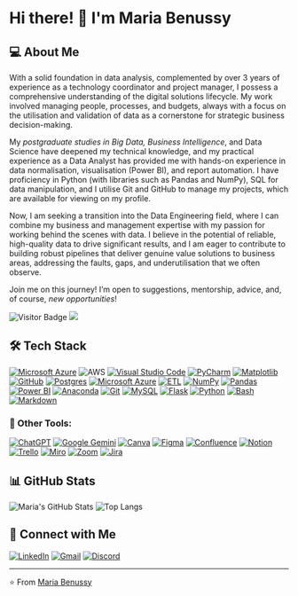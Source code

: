 # Hi there! 👋 I'm Maria Benussy  

## 💻 About Me

With a solid foundation in data analysis, complemented by over 3 years of experience as a technology coordinator and project manager, I possess a comprehensive understanding of the digital solutions lifecycle. My work involved managing people, processes, and budgets, always with a focus on the utilisation and validation of data as a cornerstone for strategic business decision-making.

My *postgraduate studies in Big Data, Business Intelligence*, and Data Science have deepened my technical knowledge, and my practical experience as a Data Analyst has provided me with hands-on experience in data normalisation, visualisation (Power BI), and report automation. I have proficiency in Python (with libraries such as Pandas and NumPy), SQL for data manipulation, and I utilise Git and GitHub to manage my projects, which are available for viewing on my profile.

Now, I am seeking a transition into the Data Engineering field, where I can combine my business and management expertise with my passion for working behind the scenes with data. I believe in the potential of reliable, high-quality data to drive significant results, and I am eager to contribute to building robust pipelines that deliver genuine value solutions to business areas, addressing the faults, gaps, and underutilisation that we often observe.

Join me on this journey! I’m open to suggestions, mentorship, advice, and, of course, *new opportunities*!

![Visitor Badge](https://visitor-badge.laobi.icu/badge?page_id=MBON-py.MBON-py)
[![](https://img.shields.io/github/followers/MBON-py?color=27da6b&logo=Handshake)](https://github.com/MBON-py?tab=followers)

## 🛠 Tech Stack

[![Microsoft Azure](https://custom-icon-badges.demolab.com/badge/Microsoft%20Azure-0089D6?logo=msazure&logoColor=white)](#)
![AWS](https://img.shields.io/badge/AWS-000.svg?style=for-the-badge&logo=amazon-aws&logoColor=white)
[![Visual Studio Code](https://custom-icon-badges.demolab.com/badge/Visual%20Studio%20Code-0078d7.svg?logo=vsc&logoColor=white)](#)
[![PyCharm](https://img.shields.io/badge/PyCharm-000?logo=pycharm&logoColor=fff)](#)
[![Matplotlib](https://custom-icon-badges.demolab.com/badge/Matplotlib-71D291?logo=matplotlib&logoColor=fff)](#)
[![GitHub](https://img.shields.io/badge/GitHub-100000?style=for-the-badge&logo=github&logoColor=white)](https://github.com/SEUUSERNAME)
[![Postgres](https://img.shields.io/badge/Postgres-%23316192.svg?logo=postgresql&logoColor=white)](#)
[![Microsoft Azure](https://custom-icon-badges.demolab.com/badge/Microsoft%20Azure-0089D6?logo=msazure&logoColor=white)](#)
[![ETL](https://custom-icon-badges.demolab.com/badge/ETL-9370DB?logo=etl-logo&logoColor=fff)](#)
[![NumPy](https://img.shields.io/badge/NumPy-4DABCF?logo=numpy&logoColor=fff)](#)
[![Pandas](https://img.shields.io/badge/Pandas-150458?logo=pandas&logoColor=fff)](#)
[![Power BI](https://custom-icon-badges.demolab.com/badge/Power%20BI-F1C912?logo=power-bi&logoColor=fff)](#)
[![Anaconda](https://img.shields.io/badge/Anaconda-44A833?logo=anaconda&logoColor=fff)](#)
[![Git](https://img.shields.io/badge/Git-F05032?logo=git&logoColor=fff)](#)
[![MySQL](https://img.shields.io/badge/MySQL-4479A1?logo=mysql&logoColor=fff)](#)
[![Flask](https://img.shields.io/badge/Flask-000?logo=flask&logoColor=fff)](#)
[![Python](https://img.shields.io/badge/Python-3776AB?logo=python&logoColor=fff)](#)
[![Bash](https://img.shields.io/badge/Bash-4EAA25?logo=gnubash&logoColor=fff)](#)
[![Markdown](https://img.shields.io/badge/Markdown-%23000000.svg?logo=markdown&logoColor=white)](#)

### 🤖 Other Tools:
[![ChatGPT](https://img.shields.io/badge/ChatGPT-74aa9c?logo=openai&logoColor=white)](#)
[![Google Gemini](https://img.shields.io/badge/Google%20Gemini-886FBF?logo=googlegemini&logoColor=fff)](#)
[![Canva](https://img.shields.io/badge/Canva-%2300C4CC.svg?&logo=Canva&logoColor=white)](#)
[![Figma](https://img.shields.io/badge/Figma-F24E1E?logo=figma&logoColor=white)](#)
[![Confluence](https://img.shields.io/badge/Confluence-172B4D?logo=confluence&logoColor=fff)](#)
[![Notion](https://img.shields.io/badge/Notion-000?logo=notion&logoColor=fff)](#)
[![Trello](https://img.shields.io/badge/Trello-0052CC?logo=trello&logoColor=fff)](#)
[![Miro](https://img.shields.io/badge/Miro-050038?logo=miro&logoColor=fff)](#)
[![Zoom](https://img.shields.io/badge/Zoom-2D8CFF?logo=zoom&logoColor=white)](#)
[![Jira](https://img.shields.io/badge/Jira-0052CC?logo=jira&logoColor=fff)](#)

## 📊 GitHub Stats  
![Maria's GitHub Stats](https://github-readme-stats.vercel.app/api?username=MBON-py&show_icons=true&theme=radical)
![Top Langs](https://github-readme-stats.vercel.app/api/top-langs/?username=MBON-py&theme=tokyonight&layout=compact&langs_count=8)

## 📌 Connect with Me  
[![LinkedIn](https://custom-icon-badges.demolab.com/badge/LinkedIn-0A66C2?logo=linkedin-white&logoColor=fff)](https://www.linkedin.com/in/mariabenussy/)
[![Gmail](https://img.shields.io/badge/Gmail-D14836?logo=gmail&logoColor=white)](mariabenussy@googlemail.com)
[![Discord](https://img.shields.io/badge/Discord-%235865F2.svg?&logo=discord&logoColor=white)](https://discord.gg/CtD5S7sDwx)

---
⭐️ From [Maria Benussy]([https://github.com/seu-username](https://github.com/MBON-py))
